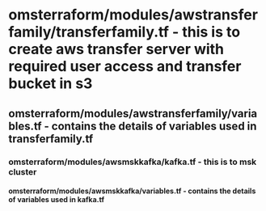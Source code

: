 # omsterraform/modules/awstransferfamily/transferfamily.tf - this is to  create aws transfer server with required user access and transfer bucket in s3 
## omsterraform/modules/awstransferfamily/variables.tf - contains the details of variables used in transferfamily.tf
### omsterraform/modules/awsmskkafka/kafka.tf - this is to msk cluster 
#### omsterraform/modules/awsmskkafka/variables.tf - contains the details of variables used in kafka.tf
